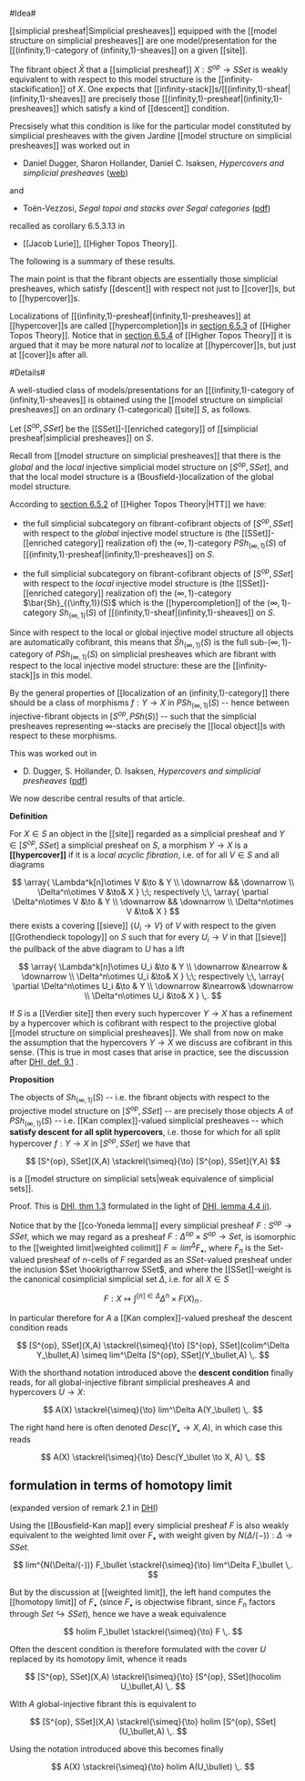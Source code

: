 #Idea#

[[simplicial presheaf|Simplicial presheaves]] equipped with the [[model structure on simplicial presheaves]] are one model/presentation for the [[(infinity,1)-category of (infinity,1)-sheaves]] on a given [[site]].

The fibrant object $\bar X$ that a [[simplicial presheaf]] $X : S^{op} \to SSet$ is weakly equivalent to with respect to this model structure is the [[infinity-stackification]] of $X$. One expects that [[infinity-stack]]s/[[(infinity,1)-sheaf|(infinity,1)-sheaves]] are precisely those [[(infinity,1)-presheaf|(infinity,1)-presheaves]] which satisfy a kind of [[descent]] condition.

Precsisely what this condition is like for the particular model constituted by simplicial presheaves with the given Jardine [[model structure on simplicial presheaves]] was worked out in 

* Daniel Dugger, Sharon Hollander, Daniel C. Isaksen, _Hypercovers and simplicial presheaves_ ([web](http://www.math.uiuc.edu/K-theory/0563/)) 

and

* To&euml;n-Vezzosi, _Segal topoi and stacks over Segal categories_ ([pdf](http://poincare.dma.unifi.it/~vezzosi/papers/msri.pdf))

recalled as corollary 6.5.3.13 in 

* [[Jacob Lurie]], [[Higher Topos Theory]].

The following is a summary of these results.

The main point is that the fibrant objects are essentially those simplicial presheaves, which satisfy [[descent]] with respect not just to [[cover]]s, but to [[hypercover]]s.

Localizations of [[(infinity,1)-presheaf|(infinity,1)-presheaves]] at [[hypercover]]s are called [[hypercompletion]]s in [section 6.5.3](http://www-math.mit.edu/~lurie/papers/highertopoi.pdf#page=534) of [[Higher Topos Theory]]. Notice that in [section 6.5.4](http://www-math.mit.edu/~lurie/papers/highertopoi.pdf#page=539) of [[Higher Topos Theory]] it is argued that it may be more natural _not_ to localize at [[hypercover]]s, but just at [[cover]]s after all.

#Details#

A well-studied class of models/presentations for an [[(infinity,1)-category of (infinity,1)-sheaves]] is obtained using the [[model structure on simplicial presheaves]] on an  ordinary (1-categorical) [[site]] $S$, as follows.

Let $[S^{op}, SSet]$ be the [[SSet]]-[[enriched category]] of [[simplicial presheaf|simplicial presheaves]] on $S$. 

Recall from [[model structure on simplicial presheaves]] that there is the _global_ and the _local_ injective simplicial model structure on $[S^{op}, SSet]$, and that the local model structure is a (Bousfield-)localization of the global model structure.

According to [section 6.5.2](http://www-math.mit.edu/~lurie/papers/highertopoi.pdf#page=528)  of [[Higher Topos Theory|HTT]] we have:

* the full simplicial subcategory on fibrant-cofibrant objects of $[S^{op}, SSet]$ with respect to the _global_ injective model structure is (the [[SSet]]-[[enriched category]] realization of) the $(\infty,1)$-category  $PSh_{(\infty,1)}(S)$ of [[(infinity,1)-presheaf|(infinity,1)-presheaves]] on $S$.

* the full simplicial subcategory on fibrant-cofibrant objects of $[S^{op}, SSet]$ with respect to the _local_ injective model structure is (the [[SSet]]-[[enriched category]] realization of) the $(\infty,1)$-category  $\bar{Sh}_{(\infty,1)}(S)$ which is the [[hypercompletion]] of the $(\infty,1)$-category $Sh_{(\infty,1)}(S)$ of [[(infinity,1)-sheaf|(infinity,1)-sheaves]] on $S$.

Since with respect to the local or global injective model structure all objects are automatically cofibrant, this means that $\bar Sh_{(\infty,1)}(S)$ is the full sub-$(\infty,1)$-category of $PSh_{(\infty,1)}(S)$ on simplicial presheaves which are fibrant with respect to the local injective model structure: these are the [[infinity-stack]]s in this model.

By the general properties of [[localization of an (infinity,1)-category]] there should be a class of morphisms $f : Y \to X$ in $PSh_{(\infty,1)}(S)$ -- hence between injective-fibrant objects in $[S^{op}, PSh(S)]$ -- such that the simplicial presheaves representing $\infty$-stacks are precisely the [[local object]]s with respect to these morphisms.

This was worked out in 

* D. Dugger, S. Hollander, D. Isaksen, _Hypercovers and simplicial presheaves_ ([pdf](http://hopf.math.purdue.edu//Dugger-Hollander-Isaksen/hypspre.pdf))

We now describe central results of that article.
 
**Definition**

For $X \in S$ an object in the [[site]] regarded as a simplicial presheaf and $Y \in [S^{op}, SSet]$ a simplicial presheaf on $S$, a morphism $Y \to X$ is a **[[hypercover]]** if it is a _local acyclic fibration_, i.e. of for all $V \in S$ and all diagrams

$$
  \array{
    \Lambda^k[n]\otimes V &\to & Y
    \\
    \downarrow && \downarrow
    \\
    \Delta^n\otimes V &\to& 
    X
  }
  \;\; respectively \;\,
  \array{
    \partial \Delta^n\otimes V &\to & Y
    \\
    \downarrow && \downarrow
    \\
    \Delta^n\otimes V &\to& 
    X
  }
$$
there exists a covering  [[sieve]] $\{U_i \to V\}$ of $V$ with respect to the given [[Grothendieck topology]] on $S$ such that for every $U_i \to V$ in that [[sieve]] the pullback of the abve diagram to $U$ has a lift

$$
  \array{
    \Lambda^k[n]\otimes U_i &\to & Y
    \\
    \downarrow &\nearrow & \downarrow
    \\
    \Delta^n\otimes U_i &\to& 
    X
  }
  \;\; respectively \;\,
  \array{
    \partial \Delta^n\otimes U_i &\to & Y
    \\
    \downarrow &\nearrow& \downarrow
    \\
    \Delta^n\otimes U_i &\to& 
    X
  } 
  \,.
$$

If $S$ is a [[Verdier site]] then every such hypercover $Y \to X$ has a refinement by a hypercover which is cofibrant with respect to the projective global [[model structure on simplicial presheaves]]. We shall from now on make the assumption that the hypercovers $Y \to X$ we discuss are cofibrant in this sense. (This is true in most cases that arise in practice, see the discussion after [DHI, def. 9.1](http://hopf.math.purdue.edu//Dugger-Hollander-Isaksen/hypspre.pdf#page=29) .


**Proposition**

The objects of $Sh_{(\infty,1)}(S)$ -- i.e. the fibrant objects with respect to the projective model structure on $[S^{op}, SSet]$ -- are precisely those objects $A$ of $PSh_{(\infty,1)}(S)$ -- i.e. [[Kan complex]]-valued simplicial presheaves -- which
**satisfy descent for all split hypercovers**, i.e. those for which for all split hypercover $f : Y \to X$ in $[S^{op}, SSet]$ we have that

$$
  [S^{op}, SSet](X,A) \stackrel{\simeq}{\to}
  [S^{op}, SSet](Y,A)
$$

is a [[model structure on simplicial sets|weak equivalence of simplicial sets]].

Proof. This is [DHI, thm 1.3](http://hopf.math.purdue.edu//Dugger-Hollander-Isaksen/hypspre.pdf#page=3) formulated in the light of [DHI, lemma 4.4 ii)](http://hopf.math.purdue.edu//Dugger-Hollander-Isaksen/hypspre.pdf#page=9).


Notice that by the [[co-Yoneda lemma]] every simplicial presheaf $F : S^{op} \to SSet$, which we may regard as a presheaf $F : \Delta^{op}\times S^{op} \to Set$, is isomorphic to the [[weighted limit|weighted colimit]] $F \simeq lim^\Delta F_\bullet$, where $F_n$ is the Set-valued presheaf of $n$-cells of $F$ regarded as an $SSet$-valued presheaf under the inclusion $Set \hookrigtharrow SSet$, and
where the [[SSet]]-weight is the canonical cosimplicial simplicial set $\Delta$, i.e. for all $X \in S$

$$
  F : X \mapsto \int^{[n] \in \Delta} \Delta^n \times F(X)_n
  \,.
$$

In particular therefore for $A$ a [[Kan complex]]-valued presheaf the descent condition reads

$$
  [S^{op}, SSet](X,A) \stackrel{\simeq}{\to}
  [S^{op}, SSet](colim^\Delta Y_\bullet,A)
  \simeq
  lim^\Delta [S^{op}, SSet](Y_\bullet,A)
  \,.
$$

With the shorthand notation introduced above the **descent condition** finally reads, for all global-injective fibrant simplicial presheaves $A$ and hypercovers $U \to X$:

$$
  A(X) \stackrel{\simeq}{\to} lim^\Delta A(Y_\bullet)
  \,.
$$

The right hand here is often denoted $Desc(Y_\bullet \to X, A)$, in which case this reads

$$
  A(X) \stackrel{\simeq}{\to} Desc(Y_\bullet \to X, A)
  \,.
$$







## formulation in terms of homotopy limit ##

(expanded version of remark 2.1 in [DHI](http://hopf.math.purdue.edu//Dugger-Hollander-Isaksen/hypspre.pdf))


Using the [[Bousfield-Kan map]] every simplicial presheaf $F$ is also weakly equivalent to the weighted limit over $F_\bullet$ with weight given by $N(\Delta/(-)) : \Delta \to SSet$.

$$
  lim^{N(\Delta/(-))} F_\bullet \stackrel{\simeq}{\to}
  lim^\Delta F_\bullet
  \,.
$$

But by the discussion at [[weighted limit]], the left hand computes the [[homotopy limit]] of $F_\bullet$ (since $F_\bullet$ is objectwise fibrant, since $F_n$ factors through $Set \hookrightarrow SSet$), hence we have a weak equivalence

$$
  holim F_\bullet \stackrel{\simeq}{\to}
  F
  \,.
$$

Often the descent condition is therefore formulated with the cover $U$ replaced by its homotopy limit, whence it reads

$$
  [S^{op}, SSet](X,A) \stackrel{\simeq}{\to}
  [S^{op}, SSet](hocolim U_\bullet,A)
  \,.
$$

With $A$ global-injective fibrant this is equivalent to

$$
  [S^{op}, SSet](X,A) \stackrel{\simeq}{\to}
  holim [S^{op}, SSet](U_\bullet,A)
  \,.
$$

Using the notation introduced above this becomes finally

$$
  A(X) \stackrel{\simeq}{\to} holim A(U_\bullet)
  \,.
$$






